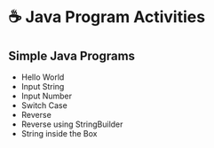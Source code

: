 # :coffee: Java Program Activities


 ## Simple Java Programs
 
 - Hello World
 - Input String
 - Input Number
 - Switch Case
 - Reverse 
 - Reverse using StringBuilder
 - String inside the Box
